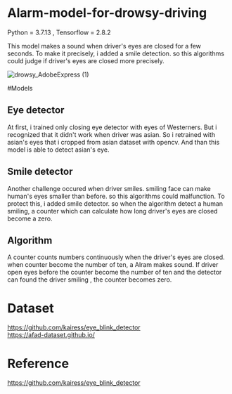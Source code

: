 # Alarm-model-for-drowsy-driving

Python = 3.7.13 , Tensorflow = 2.8.2

This model makes a sound when driver's eyes are closed for a few seconds. To make it precisely, i added a smile detection. so this algorithms could judge if driver's eyes are closed more precisely.

![drowsy_AdobeExpress (1)](https://user-images.githubusercontent.com/93965016/180709045-3df84649-b35e-4fb1-b203-1a9c7f0ce8e6.gif)


#Models

## Eye detector
At first, i trained only closing eye detector with eyes of Westerners. But i recognized that it didn't work when driver was asian. So i retrained with asian's eyes that i cropped from asian dataset with opencv. And than this model is able to detect asian's eye.

## Smile detector
Another challenge occured when driver smiles. smiling face can make human's eyes smaller than before. so this algorithms could malfunction. To protect this, i added smile detector. so when the algorithm detect a human smiling, a counter which can calculate how long driver's eyes are closed become a zero.

## Algorithm
A counter counts numbers continuously when the driver's eyes are closed. when counter become the number of ten, a Alram makes sound. If driver open eyes before the counter become the number of ten and the detector can found the driver smiling , the counter becomes zero.  

# Dataset

https://github.com/kairess/eye_blink_detector <br>
https://afad-dataset.github.io/ <br>

# Reference
https://github.com/kairess/eye_blink_detector
